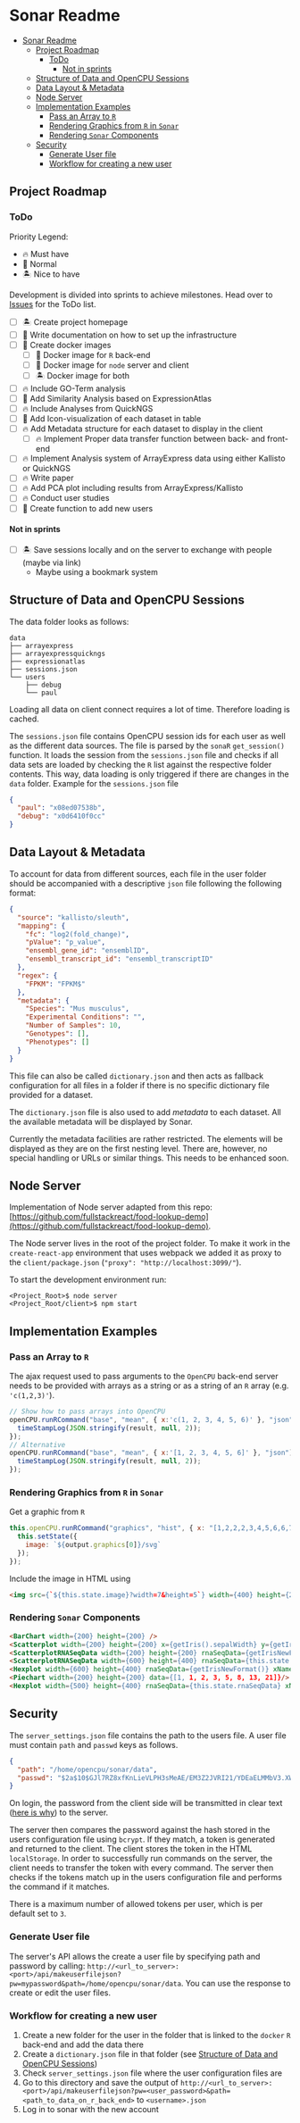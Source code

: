 # Sonar Readme

<!-- TOC -->

- [Sonar Readme](#sonar-readme)
  - [Project Roadmap](#project-roadmap)
    - [ToDo](#todo)
      - [Not in sprints](#not-in-sprints)
  - [Structure of Data and OpenCPU Sessions](#structure-of-data-and-opencpu-sessions)
  - [Data Layout & Metadata](#data-layout--metadata)
  - [Node Server](#node-server)
  - [Implementation Examples](#implementation-examples)
    - [Pass an Array to `R`](#pass-an-array-to-r)
    - [Rendering Graphics from `R` in `Sonar`](#rendering-graphics-from-r-in-sonar)
    - [Rendering `Sonar` Components](#rendering-sonar-components)
  - [Security](#security)
    - [Generate User file](#generate-user-file)
    - [Workflow for creating a new user](#workflow-for-creating-a-new-user)

<!-- /TOC -->

## Project Roadmap

### ToDo

Priority Legend:

- 🔥 Must have
- 🤖 Normal
- 🏝 Nice to have

Development is divided into sprints to achieve milestones. Head over to [Issues](https://github.sf.mpg.de/pklemm/sonar/issues) for the ToDo list.

- [ ] 🏝 Create project homepage
- [ ] 🤖 Write documentation on how to set up the infrastructure
- [ ] 🤖 Create docker images
  - [ ] 🤖 Docker image for `R` back-end
  - [ ] 🤖 Docker image for `node` server and client
  - [ ] 🏝 Docker image for both
- [ ] 🔥 Include GO-Term analysis
- [ ] 🤖 Add Similarity Analysis based on ExpressionAtlas
- [ ] 🔥 Include Analyses from QuickNGS
- [ ] 🤖 Add Icon-visualization of each dataset in table
- [ ] 🔥 Add Metadata structure for each dataset to display in the client
  - [ ] 🔥 Implement Proper data transfer function between back- and front-end
- [ ] 🔥 Implement Analysis system of ArrayExpress data using either Kallisto or QuickNGS
- [ ] 🔥 Write paper
- [ ] 🔥 Add PCA plot including results from ArrayExpress/Kallisto
- [ ] 🔥 Conduct user studies
- [ ] 🤖 Create function to add new users

#### Not in sprints

- [ ] 🏝 Save sessions locally and on the server to exchange with people (maybe via link)
  - Maybe using a bookmark system

## Structure of Data and OpenCPU Sessions

The data folder looks as follows:

```
data
├── arrayexpress
├── arrayexpressquickngs
├── expressionatlas
├── sessions.json
└── users
    ├── debug
    └── paul
```

Loading all data on client connect requires a lot of time. Therefore loading is cached.

The `sessions.json` file contains OpenCPU session ids for each user as well as the different data sources. The file is parsed by the `sonaR` `get_session()` function. It loads the session from the `sessions.json` file and checks if all data sets are loaded by checking the `R` list against the respective folder contents. This way, data loading is only triggered if there are changes in the `data` folder. Example for the `sessions.json` file

```json
{
  "paul": "x08ed07538b",
  "debug": "x0d6410f0cc"
}
```

## Data Layout & Metadata

To account for data from different sources, each file in the user folder should be accompanied with a descriptive `json` file following the following format:

```json
{
  "source": "kallisto/sleuth",
  "mapping": {
    "fc": "log2(fold_change)",
    "pValue": "p_value",
    "ensembl_gene_id": "ensemblID",
    "ensembl_transcript_id": "ensembl_transcriptID"
  },
  "regex": {
    "FPKM": "FPKM$"
  },
  "metadata": {
    "Species": "Mus musculus",
    "Experimental Conditions": "",
    "Number of Samples": 10,
    "Genotypes": [],
    "Phenotypes": []
  }
}
```

This file can also be called `dictionary.json` and then acts as fallback configuration for all files in a folder if there is no specific dictionary file provided for a dataset.

The `dictionary.json` file is also used to add *metadata* to each dataset. All the available metadata will be displayed by Sonar.

Currently the metadata facilities are rather restricted. The elements will be displayed as they are on the first nesting level. There are, however, no special handling or URLs or similar things. This needs to be enhanced soon.

## Node Server

Implementation of Node server adapted from this repo: [https://github.com/fullstackreact/food-lookup-demo](https://github.com/fullstackreact/food-lookup-demo).

The Node server lives in the root of the project folder. To make it work in the `create-react-app` environment that uses webpack we added it as proxy to the `client/package.json` (`"proxy": "http://localhost:3099/"`).

To start the development environment run:

```
<Project_Root>$ node server
<Project_Root/client>$ npm start
```

## Implementation Examples

### Pass an Array to `R`

The ajax request used to pass arguments to the `OpenCPU` back-end server needs to be provided with arrays as a string or as a string of an `R` array (e.g. `'c(1,2,3)'`).

```javascript
// Show how to pass arrays into OpenCPU
openCPU.runRCommand("base", "mean", { x:'c(1, 2, 3, 4, 5, 6)' }, "json").then((result) => {
  timeStampLog(JSON.stringify(result, null, 2));
});
// Alternative
openCPU.runRCommand("base", "mean", { x:'[1, 2, 3, 4, 5, 6]' }, "json").then((result) => {
  timeStampLog(JSON.stringify(result, null, 2));
});
```

### Rendering Graphics from `R` in `Sonar`

Get a graphic from `R`

```javascript
this.openCPU.runRCommand("graphics", "hist", { x: "[1,2,2,2,3,4,5,6,6,7]", breaks: 10}, 'ascii', false).then(output => {
  this.setState({
    image: `${output.graphics[0]}/svg`
  });
});
```

Include the image in HTML using

```html
<img src={`${this.state.image}?width=7&height=5`} width={400} height={200} alt="R test"/>
```

### Rendering `Sonar` Components

```html
<BarChart width={200} height={200} />
<Scatterplot width={200} height={200} x={getIris().sepalWidth} y={getIris().sepalLength} xLabel="Sepal Width" yLabel="Sepal Length" />
<ScatterplotRNASeqData width={200} height={200} rnaSeqData={getIrisNewFormat()} xName="sepalWidth" yName="sepalLength" />
<ScatterplotRNASeqData width={600} height={400} rnaSeqData={this.state.rnaSeqData} xName="pValue" yName="fc" />
<Hexplot width={600} height={400} rnaSeqData={getIrisNewFormat()} xName="sepalWidth" yName="sepalLength" hexSize={10} hexMax={10} />
<Piechart width={200} height={200} data={[1, 1, 2, 3, 5, 8, 13, 21]}/>
<Hexplot width={500} height={400} rnaSeqData={this.state.rnaSeqData} xName="pValue" yName="fc" hexSize={10} hexMax={10} />
```

## Security

The `server_settings.json` file contains the path to the users file. A user file must contain `path` and `passwd` keys as follows.

```json
{
  "path": "/home/opencpu/sonar/data",
  "passwd": "$2a$10$GJl7RZ8xfKnLieVLPH3sMeAE/EM3Z2JVRI21/YDEaELMMbV3.XWhm",
}
```

On login, the password from the client side will be transmitted in clear text ([here is why](https://security.stackexchange.com/questions/93395/how-to-do-client-side-hashing-of-password-using-bcrypt)) to the server.

The server then compares the password against the hash stored in the users configuration file using `bcrypt`. If they match, a token is generated and returned to the client. The client stores the token in the HTML `localStorage`. In order to successfully run commands on the server, the client needs to transfer the token with every command. The server then checks if the tokens match up in the users configuration file and performs the command if it matches.

There is a maximum number of allowed tokens per user, which is per default set to `3`.

### Generate User file

The server's API allows the create a user file by specifying path and password by calling: `http://<url_to_server>:<port>/api/makeuserfilejson?pw=mypassword&path=/home/opencpu/sonar/data`. You can use the response to create or edit the user files.

### Workflow for creating a new user

1. Create a new folder for the user in the folder that is linked to the `docker` `R` back-end and add the data there
1. Create a `dictionary.json` file in that folder (see [Structure of Data and OpenCPU Sessions](#structure-of-data-and-opencpu-sessions))
1. Check `server_settings.json` file where the user configuration files are
1. Go to this directory and save the output of `http://<url_to_server>:<port>/api/makeuserfilejson?pw=<user_password>&path=<path_to_data_on_r_back_end>` to `<username>.json`
1. Log in to sonar with the new account